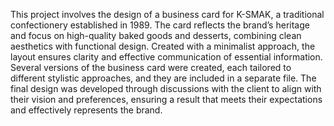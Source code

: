 This project involves the design of a business card for K-SMAK, a traditional confectionery established in 1989. The card reflects the brand’s heritage and focus on high-quality baked goods and desserts, combining clean aesthetics with functional design. Created with a minimalist approach, the layout ensures clarity and effective communication of essential information.
Several versions of the business card were created, each tailored to different stylistic approaches, and they are included in a separate file. The final design was developed through discussions with the client to align with their vision and preferences, ensuring a result that meets their expectations and effectively represents the brand.
